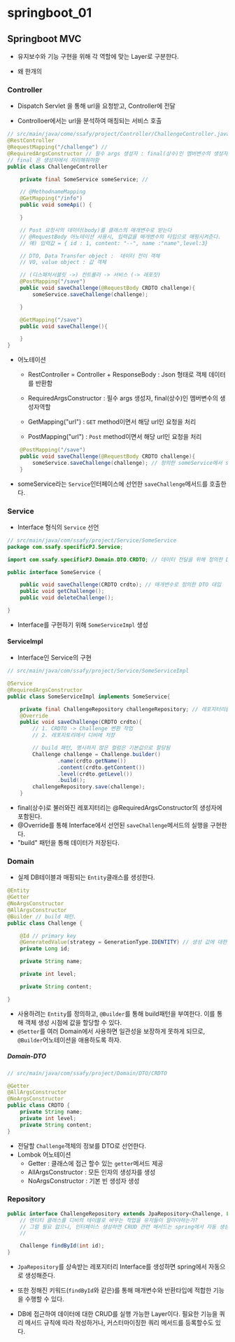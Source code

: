 # springboot_01

## Springboot MVC

- 유지보수와 기능 구현을 위해 각 역할에 맞는 Layer로 구분한다.

- 왜 한개의 

### Controller

- Dispatch Servlet 을 통해 url을 요청받고, Controller에 전달

- Controlloer에서는 url을 분석하여 매칭되는 서비스 호출

```java
// src/main/java/come/ssafy/project/Controller/ChallengeController.java
@RestController
@RequestMapping("/challenge") //
@RequiredArgsConstructor // 필수 args 생성자 : final(상수)인 멤버변수의 생성자
// final 은 생성자에서 처리해줘야함
public class ChallengeController 

    private final SomeService someService; //

    // @MethodnameMapping
    @GetMapping("/info")
    public void someApi() {

    }

    // Post 요청시의 데이터(body)를 클래스의 매개변수로 받는다
    // @RequestBody 어노테이션 사용시, 입력값을 매개변수의 타입으로 매핑시켜준다.
    // 예) 입력값 = { id : 1, content: "--", name :"name",level:3}

    // DTO, Data Transfer object :  데이터 전이 객체
    // VO, value object : 값 객체

    // (디스패처서블릿 ->) 컨트롤러 -> 서비스 (-> 레포짓)
    @PostMapping("/save")
    public void saveChallenge(@RequestBody CRDTO challenge){
        someService.saveChallenge(challenge);

    }

    @GetMapping("/save")
    public void saveChallenge(){

    }
}
```

- 어노테이션
  
  - RestController = Controller + ResponseBody : Json 형태로 객체 데이터를 반환함
  
  - RequiredArgsConstructor : 필수 args 생성자, final(상수)인 멤버변수의 생성자역할
  
  - GetMapping("url") : `GET` method이면서 해당 url인 요청을 처리
  
  - PostMapping("url") : `Post` method이면서 해당 url인 요청을 처리

```java
    @PostMapping("/save")
    public void saveChallenge(@RequestBody CRDTO challenge){
        someService.saveChallenge(challenge); // 정의한 someService에서 saveChallenge 호
    }
```

- someService라는 `Service`인터페이스에 선언한 `saveChallenge`메서드를 호출한다.

### Service

- Interface 형식의 `Service` 선언

```java
// src/main/java/com/ssafy/project/Service/SomeService
package com.ssafy.specificPJ.Service;

import com.ssafy.specificPJ.Domain.DTO.CRDTO; // 데이터 전달을 위해 정의한 DTO 가져오

public interface SomeService {

    public void saveChallenge(CRDTO crdto); // 매개변수로 정의한 DTO 대입
    public void getChallenge();
    public void deleteChallenge();

}
```

- Interface를 구현하기 위해 `SomeServiceImpl` 생성

#### ServiceImpl

- Interface인 Service의 구현

```java
// src/main/java/com/ssafy/project/Service/SomeServiceImpl

@Service
@RequiredArgsConstructor
public class SomeServiceImpl implements SomeService{

    private final ChallengeRepository challengeRepository; // 레포지터리를 상수로 
    @Override
    public void saveChallenge(CRDTO crdto){
        // 1. CRDTO -> Challenge 변환 작업
        // 2. 레포지토리에서 디비에 저장

        // build 패턴, 명시하지 않은 컬럼은 기본값으로 할당됨
        Challenge challenge = Challenge.builder()
                .name(crdto.getName())
                .content(crdto.getContent())
                .level(crdto.getLevel())
                .build();
        challengeRepository.save(challenge);
    }
```

- final(상수)로 불러와진 레포지터리는 @RequiredArgsConstructor의 생성자에 포함된다.
- @Override를 통해 Interface에서 선언된 `saveChallenge`메서드의 실행을 구현한다.
- "build" 패턴을 통해 데이터가 저장된다.

### Domain

- 실제 DB테이블과 매핑되는 `Entity`클래스를 생성한다.

```java
@Entity
@Getter
@NoArgsConstructor
@AllArgsConstructor
@Builder // build 패턴.
public class Challenge {

    @Id // primary key
    @GeneratedValue(strategy = GenerationType.IDENTITY) // 생성 값에 대한 strategy 할당, 데이터가 생성될 수록 index 증가
    private Long id;

    private String name;

    private int level;

    private String content;

}
```

- 사용하려는 `Entity`를 정의하고, `@Builder`를 통해 build패턴을 부여한다. 이를 통해 객체 생성 시점에 값을 할당할 수 있다.
- `@Setter`를 여러 Domain에서 사용하면 일관성을 보장하게 못하게 되므로, `@Builder`어노테이션을 애용하도록 하자. 

##### Domain-DTO

```java
// src/main/java/com/ssafy/project/Domain/DTO/CRDTO

@Getter
@AllArgsConstructor
@NoArgsConstructor
public class CRDTO {
    private String name;
    private int level;
    private String content;
}
```

- 전달할 `Challenge`객체의 정보를 DTO로 선언한다.
- Lombok 어노테이션
  - Getter : 클래스에 접근 할수 있는 `getter`메서드 제공
  - AllArgsConstructor : 모든 인자의 생성자를 생성
  - NoArgsConstructor : 기본 빈 생성자 생성

### Repository

```java
public interface ChallengeRepository extends JpaRepository<Challenge, Long> {
    // 엔티티 클래스를 디비의 테이블로 바꾸는 작업을 유저들이 알아야하는가?
    // 그럴 필요 없으니, 인터페이스 생성하면 CRUD 관련 메서드는 spring에서 자동 생성해줌
    //

    Challenge findById(int id);
}
```

- `JpaRepository`를 상속받는 레포지터리 Interface를 생성하면 spring에서 자동으로 생성해준다.

- 또한 정해진 키워드(`findById`와 같은)를 통해 매개변수와 반환타입에 적합한 기능을 수행할 수 있다.

- DB에 접근하여 데이터에 대한 CRUD를 실행 가능한 Layer이다. 필요한 기능을 쿼리 메서드 규칙에 따라 작성하거나, 커스터마이징한 쿼리 메서드를 등록할수도 있다.

# 
